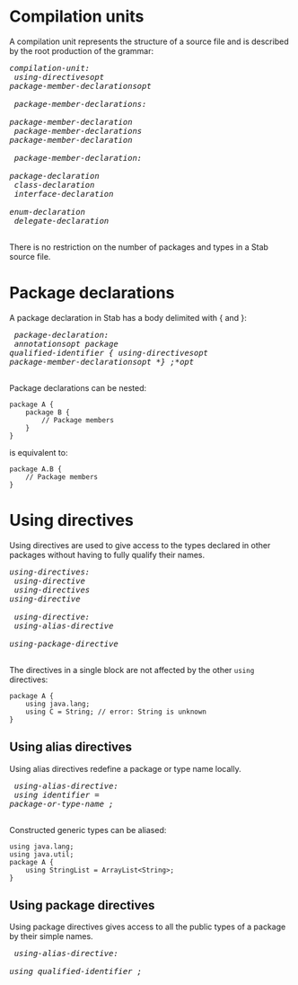

# Compilation units #
A compilation unit represents the structure of a source file and is described by the root production of the grammar:
<em><pre>
compilation-unit:<br>
using-directivesopt package-member-declarationsopt<br>
<br>
package-member-declarations:<br>
package-member-declaration<br>
package-member-declarations package-member-declaration<br>
<br>
package-member-declaration:<br>
package-declaration<br>
class-declaration<br>
interface-declaration<br>
enum-declaration<br>
delegate-declaration<br>
</pre></em>
There is no restriction on the number of packages and types in a Stab source file.

# Package declarations #
A package declaration in Stab has a body delimited with { and }:
<em><pre>
package-declaration:<br>
annotationsopt *package* qualified-identifier *{* using-directivesopt package-member-declarationsopt *} ;*opt<br>
</pre></em>
Package declarations can be nested:
```
package A {
    package B {
        // Package members
    }
}
```
is equivalent to:
```
package A.B {
    // Package members
}
```
# Using directives #
Using directives are used to give access to the types declared in other packages without having to fully qualify their names.
<em><pre>
using-directives:<br>
using-directive<br>
using-directives using-directive<br>
<br>
using-directive:<br>
using-alias-directive<br>
using-package-directive<br>
</pre></em>
The directives in a single block are not affected by the other `using` directives:
```
package A {
    using java.lang;
    using C = String; // error: String is unknown
}
```
## Using alias directives ##
Using alias directives redefine a package or type name locally.
<em><pre>
using-alias-directive:<br>
*using* identifier = package-or-type-name ;<br>
</pre></em>
Constructed generic types can be aliased:
```
using java.lang;
using java.util;
package A {
    using StringList = ArrayList<String>;
}
```

## Using package directives ##
Using package directives gives access to all the public types of a package by their simple names.
<em><pre>
using-alias-directive:<br>
*using* qualified-identifier ;<br>
</pre></em>